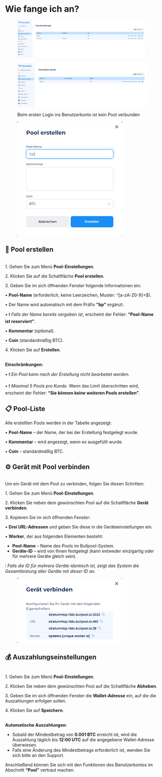 # Wie fange ich an?

<figure><img src="../.gitbook/assets/image (39).png" alt=""><figcaption></figcaption></figure>

<figure><img src="../.gitbook/assets/Снимок экрана 2025-02-05 175126.png" alt=""><figcaption><p>Beim ersten Login ins Benutzerkonto ist kein Pool verbunden</p></figcaption></figure>

<figure><img src="../.gitbook/assets/image (40).png" alt="" width="344"><figcaption></figcaption></figure>

## 🚀 Pool erstellen

\
1\. Gehen Sie zum Menü **Pool-Einstellungen**.

2\. Klicken Sie auf die Schaltfläche **Pool erstellen**.

3\. Geben Sie im sich öffnenden Fenster folgende Informationen ein:

• **Pool-Name** (erforderlich, keine Leerzeichen, Muster: ^\[a-zA-Z0-9]+$).

• Der Name wird automatisch mit dem Präfix **"bp"** ergänzt.

• ❗ _Falls der Name bereits vergeben ist_, erscheint der Fehler: **“Pool-Name ist reserviert”**.

• **Kommentar** (optional).

• **Coin** (standardmäßig BTC).

4\. Klicken Sie auf **Erstellen**.

\
**Einschränkungen:**

• ❗ _Ein Pool kann nach der Erstellung nicht bearbeitet werden._

• ❗ _Maximal 5 Pools pro Kunde._ Wenn das Limit überschritten wird, erscheint der Fehler: **“Sie können keine weiteren Pools erstellen”**.

## 📋 Pool-Liste

Alle erstellten Pools werden in der Tabelle angezeigt:

• **Pool-Name** – der Name, der bei der Erstellung festgelegt wurde.

• **Kommentar** – wird angezeigt, wenn es ausgefüllt wurde.

• **Coin** – standardmäßig BTC.

## ⚙️ Gerät mit Pool verbinden

\
Um ein Gerät mit dem Pool zu verbinden, folgen Sie diesen Schritten:

1\. Gehen Sie zum Menü **Pool-Einstellungen**.

2\. Klicken Sie neben dem gewünschten Pool auf die Schaltfläche **Gerät verbinden**.

3\. Kopieren Sie im sich öffnenden Fenster:

• **Drei URL-Adressen** und geben Sie diese in die Geräteeinstellungen ein.

• **Worker**, der aus folgenden Elementen besteht:

* **Pool-Name** – Name des Pools im Bullpool-System.
* **Geräte-ID** – wird von Ihnen festgelegt (kann entweder einzigartig oder für mehrere Geräte gleich sein).

❕ _Falls die ID für mehrere Geräte identisch ist, zeigt das System die Gesamtleistung aller Geräte mit dieser ID an._

<figure><img src="../.gitbook/assets/image (41).png" alt="" width="342"><figcaption></figcaption></figure>

## 💰 Auszahlungseinstellungen

\
1\. Gehen Sie zum Menü **Pool-Einstellungen**.

2\. Klicken Sie neben dem gewünschten Pool auf die Schaltfläche **Abheben**.

3\. Geben Sie im sich öffnenden Fenster die **Wallet-Adresse** ein, auf die die Auszahlungen erfolgen sollen.

4\. Klicken Sie auf **Speichern**.

\
**Automatische Auszahlungen:**

* Sobald der Mindestbetrag von **0.001 BTC** erreicht ist, wird die Auszahlung täglich bis **12:00 UTC** auf die angegebene Wallet-Adresse überwiesen.
* Falls eine Änderung des Mindestbetrags erforderlich ist, wenden Sie sich bitte an den Support.

Anschließend können Sie sich mit den Funktionen des Benutzerkontos im Abschnitt **“Pool”** vertraut machen.
